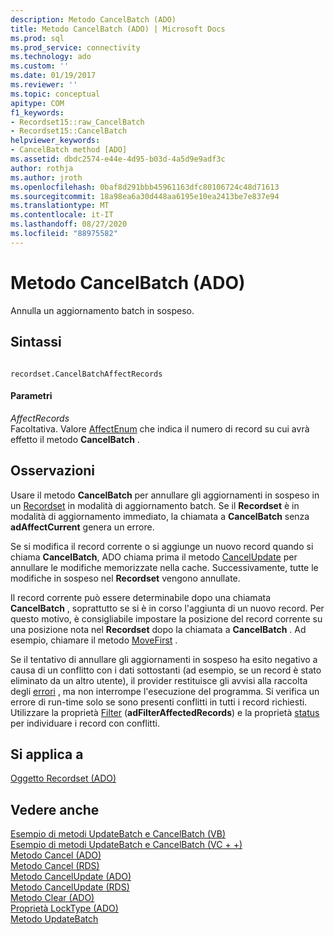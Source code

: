```yaml
---
description: Metodo CancelBatch (ADO)
title: Metodo CancelBatch (ADO) | Microsoft Docs
ms.prod: sql
ms.prod_service: connectivity
ms.technology: ado
ms.custom: ''
ms.date: 01/19/2017
ms.reviewer: ''
ms.topic: conceptual
apitype: COM
f1_keywords:
- Recordset15::raw_CancelBatch
- Recordset15::CancelBatch
helpviewer_keywords:
- CancelBatch method [ADO]
ms.assetid: dbdc2574-e44e-4d95-b03d-4a5d9e9adf3c
author: rothja
ms.author: jroth
ms.openlocfilehash: 0baf8d291bbb45961163dfc80106724c48d71613
ms.sourcegitcommit: 18a98ea6a30d448aa6195e10ea2413be7e837e94
ms.translationtype: MT
ms.contentlocale: it-IT
ms.lasthandoff: 08/27/2020
ms.locfileid: "88975582"
---
```

# <a name="cancelbatch-method-ado"></a>Metodo CancelBatch (ADO)
Annulla un aggiornamento batch in sospeso.  
  
## <a name="syntax"></a>Sintassi  
  
```  
  
recordset.CancelBatchAffectRecords  
```  
  
#### <a name="parameters"></a>Parametri  
 *AffectRecords*  
 Facoltativa. Valore [AffectEnum](./affectenum.md) che indica il numero di record su cui avrà effetto il metodo **CancelBatch** .  
  
## <a name="remarks"></a>Osservazioni  
 Usare il metodo **CancelBatch** per annullare gli aggiornamenti in sospeso in un [Recordset](./recordset-object-ado.md) in modalità di aggiornamento batch. Se il **Recordset** è in modalità di aggiornamento immediato, la chiamata a **CancelBatch** senza **adAffectCurrent** genera un errore.  
  
 Se si modifica il record corrente o si aggiunge un nuovo record quando si chiama **CancelBatch**, ADO chiama prima il metodo [CancelUpdate](./cancelupdate-method-ado.md) per annullare le modifiche memorizzate nella cache. Successivamente, tutte le modifiche in sospeso nel **Recordset** vengono annullate.  
  
 Il record corrente può essere determinabile dopo una chiamata **CancelBatch** , soprattutto se si è in corso l'aggiunta di un nuovo record. Per questo motivo, è consigliabile impostare la posizione del record corrente su una posizione nota nel **Recordset** dopo la chiamata a **CancelBatch** . Ad esempio, chiamare il metodo [MoveFirst](./movefirst-movelast-movenext-and-moveprevious-methods-ado.md) .  
  
 Se il tentativo di annullare gli aggiornamenti in sospeso ha esito negativo a causa di un conflitto con i dati sottostanti (ad esempio, se un record è stato eliminato da un altro utente), il provider restituisce gli avvisi alla raccolta degli [errori](./errors-collection-ado.md) , ma non interrompe l'esecuzione del programma. Si verifica un errore di run-time solo se sono presenti conflitti in tutti i record richiesti. Utilizzare la proprietà [Filter](./filter-property.md) (**adFilterAffectedRecords**) e la proprietà [status](./status-property-ado-recordset.md) per individuare i record con conflitti.  
  
## <a name="applies-to"></a>Si applica a  
 [Oggetto Recordset (ADO)](./recordset-object-ado.md)  
  
## <a name="see-also"></a>Vedere anche  
 [Esempio di metodi UpdateBatch e CancelBatch (VB)](./updatebatch-and-cancelbatch-methods-example-vb.md)   
 [Esempio di metodi UpdateBatch e CancelBatch (VC + +)](./updatebatch-and-cancelbatch-methods-example-vc.md)   
 [Metodo Cancel (ADO)](./cancel-method-ado.md)   
 [Metodo Cancel (RDS)](../rds-api/cancel-method-rds.md)   
 [Metodo CancelUpdate (ADO)](./cancelupdate-method-ado.md)   
 [Metodo CancelUpdate (RDS)](../rds-api/cancelupdate-method-rds.md)   
 [Metodo Clear (ADO)](./clear-method-ado.md)   
 [Proprietà LockType (ADO)](./locktype-property-ado.md)   
 [Metodo UpdateBatch](./updatebatch-method.md)